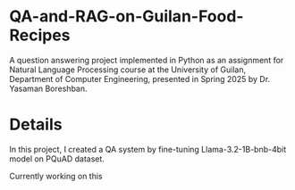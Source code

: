 # QA-and-RAG-on-Guilan-Food-Recipes
A question answering project implemented in Python as an assignment for Natural Language Processing course at the University of Guilan, Department of Computer Engineering, presented in Spring 2025 by Dr. Yasaman Boreshban.
# Details
In this project, I created a QA system by fine-tuning Llama-3.2-1B-bnb-4bit model on PQuAD dataset.


Currently working on this
